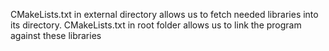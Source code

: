 CMakeLists.txt in external directory allows us to fetch needed libraries into its directory.
CMakeLists.txt in root folder allows us to link the program against these libraries
